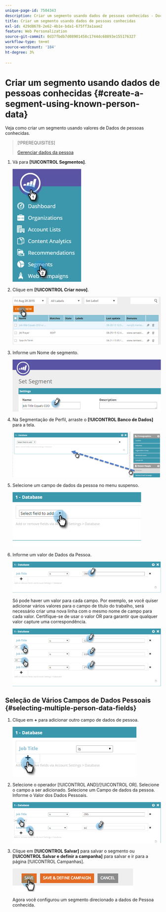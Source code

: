 ```yaml
---
unique-page-id: 7504343
description: Criar um segmento usando dados de pessoas conhecidas - Documentação do Marketo - Documentação do produto
title: Criar um segmento usando dados de pessoas conhecidas
exl-id: 429d8678-2e62-4b1e-bda1-675ff3a1aae2
feature: Web Personalization
source-git-commit: 0d37fbdb7d08901458c1744dc68893e155176327
workflow-type: tm+mt
source-wordcount: '184'
ht-degree: 3%

---
```


# Criar um segmento usando dados de pessoas conhecidas {#create-a-segment-using-known-person-data}

Veja como criar um segmento usando valores de Dados de pessoas conhecidas.

>[!PREREQUISITES]
>
>[Gerenciar dados da pessoa](/help/marketo/product-docs/web-personalization/using-web-segments/manage-person-data.md)

1. Vá para **[!UICONTROL Segmentos]**.

   ![](assets/new-dropdown-segments-hand-2.jpg)

1. Clique em **[!UICONTROL Criar novo]**.

   ![](assets/image2015-8-28-13-3a19-3a59.png)

1. Informe um Nome de segmento.

   ![](assets/image2015-8-28-13-3a2-3a59.png)

1. Na Segmentação de Perfil, arraste o **[!UICONTROL Banco de Dados]** para a tela.

   ![](assets/four-1.png)

1. Selecione um campo de dados da pessoa no menu suspenso.

   ![](assets/five-1.png)

1. Informe um valor de Dados da Pessoa.

   ![](assets/six.png)

   Só pode haver um valor para cada campo. Por exemplo, se você quiser adicionar vários valores para o campo de título do trabalho, será necessário criar uma nova linha com o mesmo nome de campo para cada valor. Certifique-se de usar o valor OR para garantir que qualquer valor capture uma correspondência.

   ![](assets/seven-1.png)

## Seleção de Vários Campos de Dados Pessoais {#selecting-multiple-person-data-fields}

1. Clique em **+** para adicionar outro campo de dados de pessoa.

   ![](assets/eight.png)

1. Selecione o operador [!UICONTROL AND]/[!UICONTROL OR]. Selecione o campo a ser adicionado. Selecione um Campo de dados da pessoa. Informe o Valor dos Dados Pessoais.

   ![](assets/nine.png)

1. Clique em **[!UICONTROL Salvar]** para salvar o segmento ou **[!UICONTROL Salvar e definir a campanha]** para salvar e ir para a página [!UICONTROL Campanhas].

   ![](assets/image2014-11-19-19-3a48-3a20-1.png)

   Agora você configurou um segmento direcionado a dados de Pessoa conhecida.
